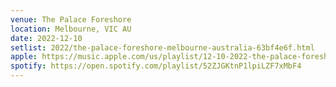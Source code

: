 ```yaml
---
venue: The Palace Foreshore
location: Melbourne, VIC AU
date: 2022-12-10
setlist: 2022/the-palace-foreshore-melbourne-australia-63bf4e6f.html
apple: https://music.apple.com/us/playlist/12-10-2022-the-palace-foreshore/pl.u-2aoqXVLfq2RJYl
spotify: https://open.spotify.com/playlist/52ZJGKtnP1lpiLZF7xMbF4
---
```

